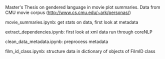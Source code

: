 Master's Thesis on gendered language in movie plot summaries. Data from CMU movie corpus (http://www.cs.cmu.edu/~ark/personas/)

movie_summaries.ipynb: get stats on data, first look at metadata

extract_dependencies.ipynb: first look at xml data run through coreNLP

clean_data_metadata.ipynb: preprocess metadata

film_id_class.ipynb: structure data in dictionary of objects of FilmID class
